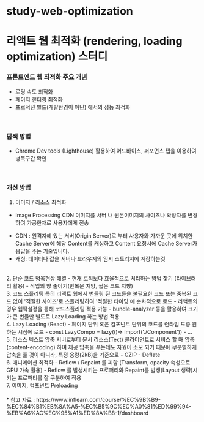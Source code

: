 # study-web-optimization
# 리액트 웹 최적화 (rendering, loading optimization) 스터디

### 프론트엔드 웹 최적화 주요 개념
- 로딩 속도 최적화
- 페이지 랜더링 최적화 
- 프로덕션 빌드(개발환경이 아닌) 에서의 성능 최적화 
<br>

### 탐색 방법
- Chrome Dev tools (Lighthouse) 활용하여 어드바이스, 퍼포먼스 탭을 이용하여 병목구간 확인
<br>

### 개선 방법
1. 이미지 / 리소스 최적화 
- Image Processing CDN 
이미지를 서버 내 원본이미지의 사이즈나 확장자를 변경하여 가공한채로 사용자에게 전송

* CDN : 원격지에 있는 서버(Origin Server)로 부터 사용자와 가까운 곳에 위치한 Cache Server에 해당 Content를 캐싱하고 Content 요청시에 Cache Server가 응답을 주는 기술입니다.
* 캐싱: 데이터나 값을 서버나 브라우저의 임시 스토리지에 저장하는것

<br/>
2.	단순 코드 병목현상 해결
 - 현재 로직보다 효율적으로 처리하는 방법 찾기 (라이브러리 활용)
 - 작업의 양 줄이기(반복문 지양, 짧은 코드 지향) 

<br/>
3.	코드 스플리팅
특히 리액트 웹에서 번들링 된 코드들을 불필요한 코드 또는 중복된 코드 없이 '적절한 사이즈'로 스플리팅하여 '적절한 타이밍'에 순차적으로 로드
- 리액트의 경우 웹팩설정을 통해 코드스플리팅 적용 가능
- bundle-analyzer 등을 활용하여 크기가 큰 번들만 별도로 Lazy Loading 하는 방법 적용 

<br/>
4. Lazy Loading (React)
- 페이지 단위 혹은 컴포넌트 단위의 코드를 런타임 도중 원하는 시점에 로드
 - const LazyCompo = lazy(()=> import('./Component'))
 - <Suspense fallback={어떤 페이지도 로드되지 않았을 때 랜더링할 컴포넌트 }> ... </Suspense>

<br/>
5. 리소스 텍스트 압축
서버로부터 문서 리소스(Text) 클라이언트로 서비스 할 때 압축(content-encoding) 하여 제공
압축을 푸는데도 자원이 소모 되기 때문에 무분별하게 압축을 풀 것이 아니라, 
특정 용량(2kB)을 기준으로 
- GZIP 
- Deflate 

<br/>
6. 애니메이션 최적화 
- Reflow / Repaint 를 피함 (Transform, opacity 속성으로 GPU 가속 활용)
- Reflow 를 발생시키는 프로퍼티와 Repaint를 발생(Layout 생략)시키는 프로퍼티를 잘 구분하여 적용 

<br/>
7. 이미지, 컴포넌트 Preloading


<br/>
<br/>
* 참고 자료 : https://www.inflearn.com/course/%EC%9B%B9-%EC%84%B1%EB%8A%A5-%EC%B5%9C%EC%A0%81%ED%99%94-%EB%A6%AC%EC%95%A1%ED%8A%B8-1/dashboard


